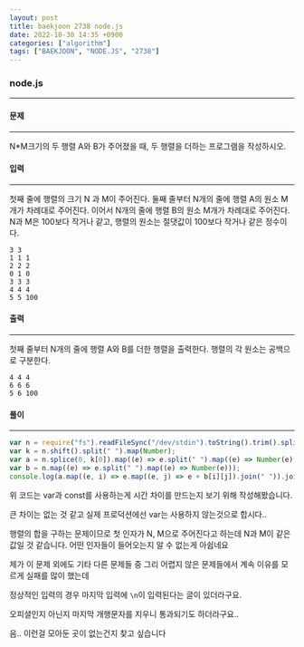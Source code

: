 ```yaml
---
layout: post
title: baekjoon 2738 node.js
date: 2022-10-30 14:35 +0900
categories: ["algorithm"]
tags: ["BAEKJOON", "NODE.JS", "2738"]
---
```



###  node.js 

--- 

#### 문제 

--- 
N*M크기의 두 행렬 A와 B가 주어졌을 때, 두 행렬을 더하는 프로그램을 작성하시오.

#### 입력
--- 
첫째 줄에 행렬의 크기 N 과 M이 주어진다. 둘째 줄부터 N개의 줄에 행렬 A의 원소 M개가 차례대로 주어진다. 이어서 N개의 줄에 행렬 B의 원소 M개가 차례대로 주어진다. N과 M은 100보다 작거나 같고, 행렬의 원소는 절댓값이 100보다 작거나 같은 정수이다.


```
3 3
1 1 1
2 2 2
0 1 0
3 3 3
4 4 4
5 5 100
```
#### 출력
--- 
첫째 줄부터 N개의 줄에 행렬 A와 B를 더한 행렬을 출력한다. 행렬의 각 원소는 공백으로 구분한다.
```
4 4 4
6 6 6
5 6 100
```
#### 풀이
--- 
```js
var n = require("fs").readFileSync("/dev/stdin").toString().trim().split("\n");
var k = n.shift().split(" ").map(Number);
var a = n.splice(0, k[0]).map((e) => e.split(" ").map((e) => Number(e)));
var b = n.map((e) => e.split(" ").map((e) => Number(e)));
console.log(a.map((e, i) => e.map((e, j) => e + b[i][j]).join(" ")).join("\n"));
```
위 코드는 var과 const를 사용하는게 시간 차이를 만드는지 보기 위해 작성해봤습니다.

큰 차이는 없는 것 같고 실제 프로덕션에선 var는 사용하지 않는것으로 합시다..

행렬의 합을 구하는 문제이므로 첫 인자가 N, M으로 주어진다고 하는데 N과 M이 같은 값일 것 같습니다.
어떤 인자들이 들어오는지 알 수 없는게 아쉽네요

제가 이 문제 외에도 기타 다른 문제들 중 그리 어렵지 않은 문제들에서 계속 이유를 모르게 실패를 많이 했는데

정상적인 입력의 경우 마지막 입력에 `\n`이 입력된다는 글이 있더라구요.

오피셜인지 아닌지 마지막 개행문자를 지우니 통과되기도 하더라구요..

음.. 이런걸 모아둔 곳이 없는건지 찾고 싶습니다